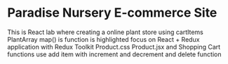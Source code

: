 # Paradise Nursery E-commerce Site #
This is React lab where creating a online plant store using cartItems PlantArray map() is function is highlighted
focus on React + Redux application with Redux Toolkit
Product.css Product.jsx and Shopping Cart functions
use add item with increment and decrement and delete function
